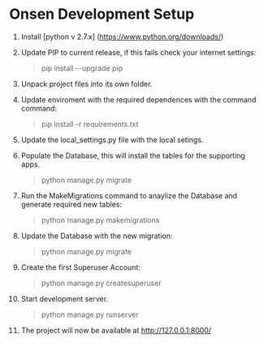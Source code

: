# Onsen Development Setup

1. Install [python v 2.7.x] (https://www.python.org/downloads/)
2. Update PIP to current release, if this fails check your internet settings: 

	> pip install --upgrade pip

3. Unpack project files into its own folder.
4. Update enviroment with the required dependences with the command command:

	>  pip install -r requirements.txt
	
5. Update the local_settings.py file with the local setings.
6. Populate the Database, this will install the tables for the supporting apps.

	> python manage.py migrate
	
7. Run the MakeMigrations command to anaylize the Database and generate required new tables:

	> python manage.py makemigrations
	
8. Update the Database with the new migration:

	> python manage.py migrate

9. Create the first Superuser Account:

	> python manage.py createsuperuser 
	
10. Start development server.

	> python manage.py runserver
	
11. The project will now be available at http://127.0.0.1:8000/
